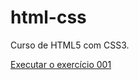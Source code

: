 # html-css
 Curso de HTML5 com CSS3.

<a href="https://marjustino.github.io/html-css/exercicios/ex001/index.html">Executar o exercício 001</a>